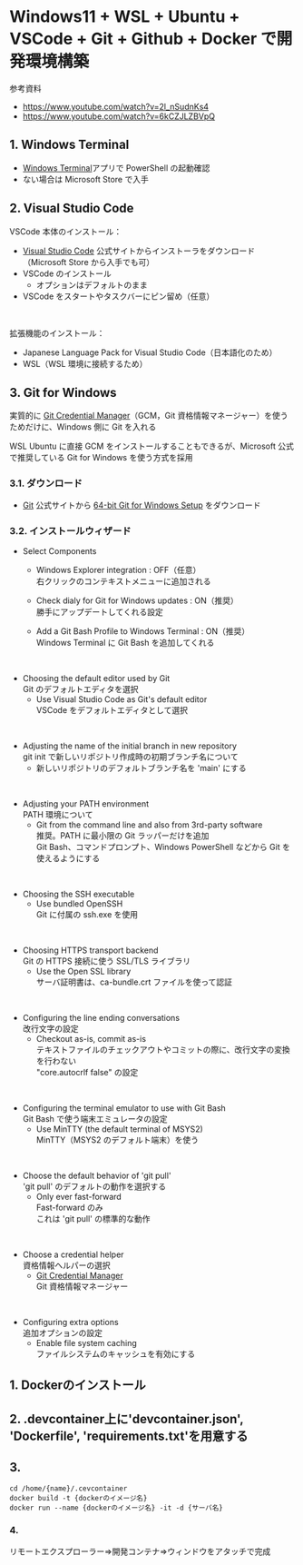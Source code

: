 # Windows11 + WSL + Ubuntu + VSCode + Git + Github + Docker で開発環境構築
参考資料
* <https://www.youtube.com/watch?v=2l_nSudnKs4>
* <https://www.youtube.com/watch?v=6kCZJLZBVpQ>

## 1. Windows Terminal
* [Windows Terminal](https://apps.microsoft.com/detail/9n0dx20hk701?hl=ja-jp&gl=JP)アプリで PowerShell の起動確認
* ない場合は Microsoft Store で入手

## 2. Visual Studio Code
VSCode 本体のインストール：
* [Visual Studio Code](https://code.visualstudio.com/) 公式サイトからインストーラをダウンロード
  （Microsoft Store から入手でも可）
* VSCode のインストール
  * オプションはデフォルトのまま
* VSCode をスタートやタスクバーにピン留め（任意）
<br/>

拡張機能のインストール：
* Japanese Language Pack for Visual Studio Code（日本語化のため）
* WSL（WSL 環境に接続するため）

## 3. Git for Windows
実質的に [Git Credential Manager](https://docs.github.com/ja/get-started/getting-started-with-git/caching-your-github-credentials-in-git)（GCM，Git 資格情報マネージャー）を使うためだけに、Windows 側に Git を入れる
<br/>

WSL Ubuntu に直接 GCM をインストールすることもできるが、Microsoft 公式で推奨している Git for Windows を使う方式を採用

### 3.1. ダウンロード
* [Git](https://git-scm.com/download/win) 公式サイトから [64-bit Git for Windows Setup](https://github.com/git-for-windows/git/releases/download/v2.44.0.windows.1/Git-2.44.0-64-bit.exe) をダウンロード

### 3.2. インストールウィザード
* Select Components
  * Windows Explorer integration : OFF（任意）  
    右クリックのコンテキストメニューに追加される
    <br/>
    
  * Check dialy for Git for Windows updates : ON（推奨）  
    勝手にアップデートしてくれる設定
    <br/>
    
  * Add a Git Bash Profile to Windows Terminal : ON（推奨）  
    Windows Terminal に Git Bash を追加してくれる
    <br/>
<br/>

* Choosing the default editor used by Git  
  Git のデフォルトエディタを選択
  <br/>
  * Use Visual Studio Code as Git's default editor  
    VSCode をデフォルトエディタとして選択
    <br/>
<br/>

* Adjusting the name of the initial branch in new repository  
  git init で新しいリポジトリ作成時の初期ブランチ名について
  <br/>
  * 新しいリポジトリのデフォルトブランチ名を 'main' にする
    <br/>
<br/>

* Adjusting your PATH environment  
  PATH 環境について
  <br/>
  * Git from the command line and also from 3rd-party software  
    推奨。PATH に最小限の Git ラッパーだけを追加  
    Git Bash、コマンドプロンプト、Windows PowerShell などから Git を使えるようにする
    <br/>
<br/>

* Choosing the SSH executable
  * Use bundled OpenSSH  
    Git に付属の ssh.exe を使用
<br/>

* Choosing HTTPS transport backend  
  Git の HTTPS 接続に使う SSL/TLS ライブラリ
  <br/>
  * Use the Open SSL library  
    サーバ証明書は、ca-bundle.crt ファイルを使って認証
<br/>

* Configuring the line ending conversations  
  改行文字の設定
  <br/>
  * Checkout as-is, commit as-is  
    テキストファイルのチェックアウトやコミットの際に、改行文字の変換を行わない  
    "core.autocrlf false" の設定
<br/>

* Configuring the terminal emulator to use with Git Bash  
  Git Bash で使う端末エミュレータの設定
  <br/>
  * Use MinTTY (the default terminal of MSYS2)  
    MinTTY（MSYS2 のデフォルト端末）を使う
<br/>

* Choose the default behavior of 'git pull'  
  'git pull' のデフォルトの動作を選択する
  <br/>
  * Only ever fast-forward  
    Fast-forward のみ  
    これは 'git pull' の標準的な動作
<br/>

* Choose a credential helper  
  資格情報ヘルパーの選択
  <br/>
  * [Git Credential Manager](https://docs.github.com/ja/get-started/getting-started-with-git/caching-your-github-credentials-in-git)  
    Git 資格情報マネージャー
<br/>

* Configuring extra options  
  追加オプションの設定
  <br/>
  * Enable file system caching  
    ファイルシステムのキャッシュを有効にする

## 1. Dockerのインストール
## 2. .devcontainer上に'devcontainer.json', 'Dockerfile', 'requirements.txt'を用意する
## 3. 
```
cd /home/{name}/.cevcontainer
docker build -t {dockerのイメージ名}
docker run --name {dockerのイメージ名} -it -d {サーバ名}
```
### 4.
リモートエクスプローラー⇒開発コンテナ⇒ウィンドウをアタッチで完成
